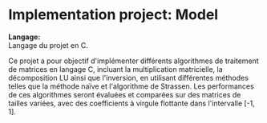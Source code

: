 # **Implementation project: Model**

**Langage:**  
Langage du projet en C.

Ce projet a pour objectif d'implémenter différents algorithmes de traitement de matrices en langage C, incluant la multiplication matricielle, la décomposition LU ainsi que l'inversion, en utilisant différentes méthodes telles que la méthode naïve et l'algorithme de Strassen. Les performances de ces algorithmes seront évaluées et comparées sur des matrices de tailles variées, avec des coefficients à virgule flottante dans l'intervalle [-1, 1].




